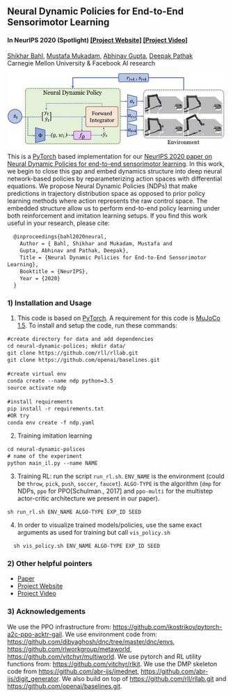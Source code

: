 
## Neural Dynamic Policies for End-to-End Sensorimotor Learning ##
#### In NeurIPS 2020 (Spotlight) [[Project Website]](http://shikharbahl.github.io/neural-dynamic-policies/) [[Project Video]](http://shikharbahl.github.io/neural-dynamic-policies/index.html#ProjectVideo)

[Shikhar Bahl](http://www.cs.cmu.edu/~sbahl2/), [Mustafa Mukadam](https://www.cs.cmu.edu/~dpathak/), [Abhinav Gupta](https://www.cs.cmu.edu/~dpathak/), [Deepak Pathak](https://www.cs.cmu.edu/~dpathak/)<br/>
Carnegie Mellon University & Facebook AI research <br/>

<img src="images/method_ndp.jpg" width="500">

This is a [PyTorch](https://pytorch.org/) based implementation for our [NeurIPS 2020 paper on Neural Dynamic Policies for end-to-end sensorimotor learning](http://shikharbahl.github.io/neural-dynamic-policies/). In this work, we begin to close this gap and embed dynamics structure into deep neural network-based policies by reparameterizing action spaces with differential equations. We propose Neural Dynamic Policies (NDPs) that make predictions in trajectory distribution space as opposed to prior policy learning methods where action represents the raw control space. The embedded structure allow us to perform end-to-end policy learning under both reinforcement and imitation learning setups. If you find this work useful in your research, please cite:
```
  @inproceedings{bahl2020neural,
    Author = { Bahl, Shikhar and Mukadam, Mustafa and
    Gupta, Abhinav and Pathak, Deepak},
    Title = {Neural Dynamic Policies for End-to-End Sensorimotor Learning},
    Booktitle = {NeurIPS},
    Year = {2020}
  }
```

### 1) Installation and Usage
  1.  This code is based on [PyTorch](https://pytorch.org/). A requirement for this code is [MuJoCo 1.5](http://www.mujoco.org/). To install and setup the code, run these commands:
  ```Shell
  #create directory for data and add dependencies
  cd neural-dynamic-polices; mkdir data/
  git clone https://github.com/rll/rllab.git
  git clone https://github.com/openai/baselines.git

  #create virtual env
  conda create --name ndp python=3.5
  source activate ndp

  #install requirements
  pip install -r requirements.txt
  #OR try
  conda env create -f ndp.yaml
  ```


2. Training imitation learning
  ```Shell
  cd neural-dynamic-polices
  # name of the experiment
  python main_il.py --name NAME
  ```

3. Training RL: run the script `run_rl.sh`. `ENV_NAME` is the environment (could be `throw`, `pick`, `push`, `soccer`, `faucet`). `ALGO-TYPE` is the algorithm (`dmp` for NDPs, `ppo` for PPO[Schulman., 2017] and `ppo-multi` for the multistep actor-critic architecture we present in our paper).
  ```Shell
  sh run_rl.sh ENV_NAME ALGO-TYPE EXP_ID SEED
```

4. In order to visualize trained models/policies, use the same exact arguments as used for training but call `vis_policy.sh`
```Shell
  sh vis_policy.sh ENV_NAME ALGO-TYPE EXP_ID SEED
```



### 2) Other helpful pointers
- [Paper](https://pathak22.github.io/noreward-rl/resources/icml17.pdf)
- [Project Website](http://shikharbahl.github.io/neural-dynamic-policies/)
- [Project Video](http://shikharbahl.github.io/neural-dynamic-policies/index.html#ProjectVideo)
<!-- - [Reddit Discussion](https://redd.it/6bc8ul) -->
<!-- - [Media Articles (New Scientist, MIT Tech Review and others)](http://pathak22.github.io/noreward-rl/index.html#media) -->

### 3) Acknowledgements
We use the PPO infrastructure from: https://github.com/ikostrikov/pytorch-a2c-ppo-acktr-gail. We use environment code from: https://github.com/dibyaghosh/dnc/tree/master/dnc/envs, https://github.com/rlworkgroup/metaworld, https://github.com/vitchyr/multiworld. We use pytorch and RL utility functions from: https://github.com/vitchyr/rlkit. We use the DMP skeleton code from https://github.com/abr-ijs/imednet, https://github.com/abr-ijs/digit_generator. We also build on top of https://github.com/rll/rllab.git and https://github.com/openai/baselines.git.
